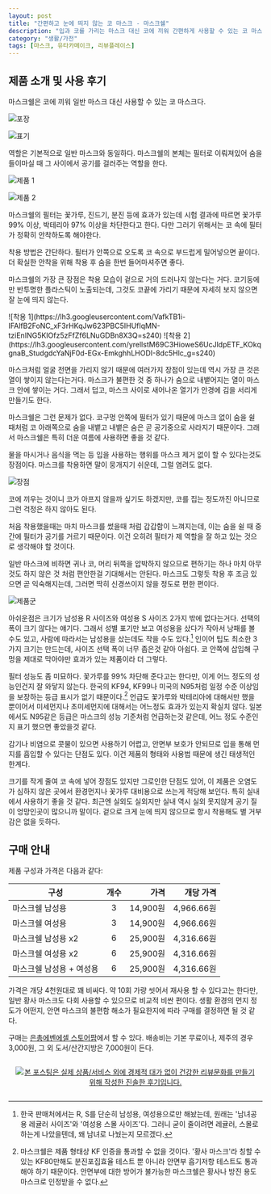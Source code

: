 ```yaml
---
layout: post
title: "간편하고 눈에 띄지 않는 코 마스크 - 마스크쉘"
description: "입과 코를 가리는 마스크 대신 코에 끼워 간편하게 사용할 수 있는 코 마스크 마스크쉘을 사용해봤다."
category: "생활/가전"
tags: [마스크, 유타카메이크, 리뷰플레이스]
---
```


## 제품 소개 및 사용 후기

마스크쉘은 코에 끼워 일반 마스크 대신 사용할 수 있는 코 마스크다.

![포장](https://lh3.googleusercontent.com/U44ialGY3hq6eidCjO-vvzOORCh-MndH91EbFrfQgm2GqdiDdWx8qYUjPkQ89-H0z_Kmi6GUAmIY_A=s640)

![표기](https://lh3.googleusercontent.com/eNi7vlMNF7cym7Qb4gl4CCKVF9AEGW9FJqyhNDnMNiz4cTEL4momKH9s2REJfAqBmoy7jOXGWuoADA=s480)

역할은 기본적으로 일반 마스크와 동일하다.
마스크쉘의 본체는 필터로 이뤄져있어
숨을 들이마실 때 그 사이에서 공기를 걸러주는 역할을 한다.

![제품 1](https://lh3.googleusercontent.com/peK5mo3iW2YcLfJcPsUcYBT2fk6Qzjc_hXHfc5TTgxS3Hw9lO1zSYeEAm4Q7S4YVymeg0CkJ8pgvEg=s640)

![제품 2](https://lh3.googleusercontent.com/U2AT49zw6FQWQsoP5aFdMlMDJJsL8XNIwn50uvvOU7l-PP31ep7g-fTavl7LuKaomDeA0GRYH1G2dA=s640)

마스크쉘의 필터는 꽃가루, 진드기, 분진 등에 효과가 있는데
시험 결과에 따르면 꽃가루 99% 이상, 박테리아 97% 이상을 차단한다고 한다.
다만 그러기 위해서는 코 속에 필터가 정확히 안착하도록 해야한다.

착용 방법은 간단하다.
필터가 안쪽으로 오도록 코 속으로 부드럽게 밀어넣으면 끝이다.
더 확실한 안착을 위해 착용 후 숨을 한번 들어마셔주면 좋다.

마스크쉘의 가장 큰 장점은 착용 모습이 겉으로 거의 드러나지 않는다는 거다.
코기둥에만 반투명한 플라스틱이 노출되는데,
그것도 코끝에 가리기 때문에 자세히 보지 않으면 잘 눈에 띄지 않는다.

<p class="center" markdown="1">
![착용 1](https://lh3.googleusercontent.com/VafkTB1i-IFAlfB2FoNC_xF3rHKqJw623PBC5IHUfIqMN-tziEnING5KIOfz5zFfZf6LNuGDBn8X3Q=s240)
![착용 2](https://lh3.googleusercontent.com/yrellstM69C3HioweS6UcJldpETF_KOkqgnaB_StudgdcYaNjF0d-EGx-EmkghhLHODI-8dc5Hlc_g=s240)
</p>

마스크처럼 얼굴 전면을 가리지 않기 때문에 여러가지 장점이 있는데
역시 가장 큰 것은 열이 쌓이지 않는다는거다.
마스크가 불편한 것 중 하나가 숨으로 내뱉어지는 열이 마스크 안에 쌓이는 거다.
그래서 덥고,
마스크 사이로 새어나온 열기가 안경에 김을 서리게 만들기도 한다.

마스크쉘은 그런 문제가 없다.
코구멍 안쪽에 필터가 있기 때문에
마스크 없이 숨을 쉴 때처럼 코 아래쪽으로 숨을 내뱉고
내뱉은 숨은 곧 공기중으로 사라지기 때문이다.
그래서 마스크쉘은 특히 더운 여름에 사용하면 좋을 것 같다.

물을 마시거나 음식을 먹는 등 입을 사용하는 행위를 마스크 제거 없이 할 수 있다는것도 장점이다.
마스크를 착용하면 말이 뭉개지기 쉬운데, 그럴 염려도 없다.

![장점](https://lh3.googleusercontent.com/-MMniHFrfbj4/Wd1RfgZQnnI/AAAAAAAAYn0/clOv9iexnVABw88GPjVUFieIHXq7tOkMwCE0YBhgL/w480/yutaka-make-mask-shell-benefit.jpg)

코에 끼우는 것이니 코가 아프지 않을까 싶기도 하겠지만,
코를 집는 정도까진 아니므로 그런 걱정은 하지 않아도 된다.

처음 착용했을때는 마치 마스크를 썼을때 처럼 갑갑함이 느껴지는데,
이는 숨을 쉴 때 중간에 필터가 공기를 거르기 때문이다.
이건 오히려 필터가 제 역할을 잘 하고 있는 것으로 생각해야 할 것이다.

일반 마스크에 비하면 귀나 코, 머리 뒤쪽을 압박하지 않으므로 편하기는 하나
마치 아무것도 하지 않은 것 처럼 편안한걸 기대해서는 안된다.
마스크도 그렇듯 착용 후 조금 있으면 곧 익숙해지는데,
그러면 딱히 신경쓰이지 않을 정도로 편한 편이다.

![제품군](https://lh3.googleusercontent.com/-8UG2_XV5c8o/Wd1K0hJKIQI/AAAAAAAAYnc/QFmjKOV1RPIa9dEasNvJ1Xnp5y1kbvrbwCE0YBhgL/s640/yutaka-make-mask-shell.jpg)

아쉬운점은 크기가 남성용 R 사이즈와 여성용 S 사이즈 2가지 밖에 없다는거다.
선택의 폭이 크기 않다는 얘기다.
그래서 성별 표기만 보고 여성용을 샀다가 작아서 낭패를 볼 수도 있고,
사람에 따라서는 남성용을 샀는데도 작을 수도 있다.[^1]
인이어 팁도 최소한 3가지 크기는 만드는데,
사이즈 선택 폭이 너무 좁은것 같아 아쉽다.
코 안쪽에 삽입해 구멍을 제대로 막아야만 효과가 있는 제품이라 더 그렇다.

[^1]: 한국 판매처에서는 R, S를 단순히 남성용, 여성용으로만 해놨는데, 원래는 '남녀공용 레귤러 사이즈'와 '여성용 스몰 사이즈'다. 그러니 굳이 줄이려면 레귤러, 스몰로 하는게 나았을텐데, 왜 남녀로 나눴는지 모르겠다.

필터 성능도 좀 미묘하다.
꽃가루를 99% 차단해 준다고는 한다만,
이게 어느 정도의 성능인건지 잘 와닿지 않는다.
한국의 KF94, KF99나 미국의 N95처럼 일정 수준 이상임을 보장하는 등급 표시가 없기 때문이다.[^2]
언급도 꽃가루와 박테리아에 대해서만 했을 뿐이어서
미세먼지나 초미세먼지에 대해서는 어느정도 효과가 있는지 확실치 않다.
일본에서도 N95같은 등급은 마스크의 성능 기준처럼 언급하는것 같은데,
어느 정도 수준인지 표기 했으면 좋았을것 같다.

[^2]: 마스크쉘은 제품 형태상 KF 인증을 통과할 수 없을 것이다. '황사 마스크'라 칭할 수 있는 KF80만해도 분진포집효율 테스트 뿐 아니라 안면부 흡기저항 테스트도 통과해야 하기 때문이다. 안면부에 대한 방어가 불가능한 마스크쉘은 황사나 방진 용도 마스크로 인정받을 수 없다.

감기나 비염으로 콧물이 있으면 사용하기 어렵고,
안면부 보호가 안되므로 입을 통해 먼지를 흡입할 수 있다는 단점도 있다.
이건 제품의 형태와 사용법 때문에 생긴 태생적인 한계다.

크기를 작게 줄여 코 속에 넣어 장점도 있지만 그로인한 단점도 있어,
이 제품은 오염도가 심하지 않은 곳에서
환경먼지나 꽃가루 대비용으로 쓰는게 적당해 보인다.
특히 실내에서 사용하기 좋을 것 같다.
최근엔 실외도 실외지만 실내 역시 실외 못지않게 공기 질이 엉망인곳이 많으니까 말이다.
겉으로 크게 눈에 띄지 않으므로 항시 착용해도 별 거부감은 없을 듯하다.



## 구매 안내

제품 구성과 가격은 다음과 같다:

구성                     | 개수 | 가격     | 개당 가격
-------------------------|:----:|---------:|-----------:
마스크쉘 남성용          | 3    | 14,900원 | 4,966.66원
마스크쉘 여성용          | 3    | 14,900원 | 4,966.66원
마스크쉘 남성용 x2       | 6    | 25,900원 | 4,316.66원
마스크쉘 여성용 x2       | 6    | 25,900원 | 4,316.66원
마스크쉘 남성용 + 여성용 | 6    | 25,900원 | 4,316.66원

가격은 개당 4천원대로 꽤 비싸다.
약 10회 가량 씻어서 재사용 할 수 있다고는 한다만,
일반 황사 마스크도 다회 사용할 수 있으므로 비교적 비싼 편이다.
생활 환경의 먼지 정도가 어떤지,
안면 마스크의 불편함 해소가 필요한지에 따라 구매를 결정하면 될 것 같다.

구매는 [은총에벤에셀 스토어팜](http://storefarm.naver.com/ecebenezer/products/2016743683)에서 할 수 있다.
배송비는 기본 무료이나,
제주의 경우 3,000원, 그 외 도서/산간지방은 7,000원이 든다.



<div style="text-align: center; padding: 1em;"><a href="http://reviewplace.co.kr/detail.php?number=10071" target="_blank"><img src="http://reviewplace.co.kr/blog_traffic.php?key=MTAwNzF8cmV6bm9h" border="0" alt="본 포스팅은 실제 상품/서비스 외에 경제적 대가 없이 건강한 리뷰문화를 만들기 위해 작성한 진솔한 후기입니다."></a></div>
